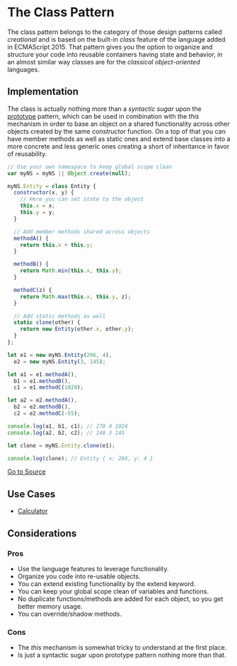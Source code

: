 # The Class Pattern

The class pattern belongs to the category of those design patterns called *creational* and is based on the built-in *class* feature of the language added in ECMAScript 2015. That pattern gives you the option to organize and structure your code into reusable containers having state and behavior, in an almost similar way classes are for the *classical object-oriented* languages.

## Implementation

The class is actually nothing more than a *syntactic sugar* upon the [prototype](../prototype) pattern, which can be used in combination with the *this* mechanism in order to base an object on a shared functionality across other objects created by the same *constructor* function. On a top of that you can have member methods as well as static ones and extend base classes into a more concrete and less generic ones creating a short of inheritance in favor of reusability.

```javascript
// Use your own namespace to keep global scope clean
var myNS = myNS || Object.create(null);

myNS.Entity = class Entity {
  constructor(x, y) {
    // Here you can set state to the object
    this.x = x;
    this.y = y;
  }

  // Add member methods shared across objects
  methodA() {
    return this.x + this.y;
  }

  methodB() {
    return Math.min(this.x, this.y);
  }

  methodC(z) {
    return Math.max(this.x, this.y, z);
  }

  // Add static methods as well
  static clone(other) {
    return new Entity(other.x, other.y);
  }
};

let e1 = new myNS.Entity(266, 4),
  e2 = new myNS.Entity(3, 145);

let a1 = e1.methodA(),
  b1 = e1.methodB(),
  c1 = e1.methodC(1024);

let a2 = e2.methodA(),
  b2 = e2.methodB(),
  c2 = e2.methodC(-55);

console.log(a1, b1, c1); // 270 4 1024
console.log(a2, b2, c2); // 148 3 145

let clone = myNS.Entity.clone(e1);

console.log(clone); // Entity { x: 266, y: 4 }
```

[Go to Source](index.js)

## Use Cases
* [Calculator](calculator.js)

## Considerations

### Pros
* Use the language features to leverage functionality.
* Organize you code into re-usable objects.
* You can extend existing functionality by the extend keyword.
* You can keep your global scope clean of variables and functions.
* No duplicate functions/methods are added for each object, so you get better memory usage.
* You can override/shadow methods.

### Cons
* The *this* mechanism is somewhat tricky to understand at the first place.
* Is just a syntactic sugar upon prototype pattern nothing more than that.
